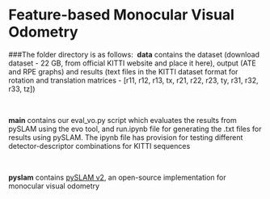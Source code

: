 # Feature-based Monocular Visual Odometry

###The folder directory is as follows:&nbsp;
**data** contains the dataset (download dataset - 22 GB, from official KITTI website and place it here), output (ATE and RPE graphs) and results (text files in the KITTI dataset format for rotation and translation matrices - [r11, r12, r13, tx, r21, r22, r23, ty, r31, r32, r33, tz])<p>&nbsp;</p>
**main** contains our eval_vo.py script which evaluates the results from pySLAM using the evo tool, and run.ipynb file for generating the .txt files for results using pySLAM. The ipynb file has provision for testing different detector-descriptor combinations for KITTI sequences<p>&nbsp;</p>
**pyslam** contains [pySLAM v2](https://github.com/luigifreda/pyslam), an open-source implementation for monocular visual odometry<br />
